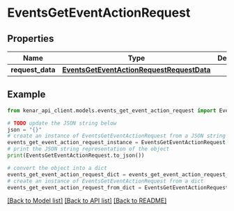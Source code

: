 # EventsGetEventActionRequest


## Properties

Name | Type | Description | Notes
------------ | ------------- | ------------- | -------------
**request_data** | [**EventsGetEventActionRequestRequestData**](EventsGetEventActionRequestRequestData.md) |  | [optional] 

## Example

```python
from kenar_api_client.models.events_get_event_action_request import EventsGetEventActionRequest

# TODO update the JSON string below
json = "{}"
# create an instance of EventsGetEventActionRequest from a JSON string
events_get_event_action_request_instance = EventsGetEventActionRequest.from_json(json)
# print the JSON string representation of the object
print(EventsGetEventActionRequest.to_json())

# convert the object into a dict
events_get_event_action_request_dict = events_get_event_action_request_instance.to_dict()
# create an instance of EventsGetEventActionRequest from a dict
events_get_event_action_request_from_dict = EventsGetEventActionRequest.from_dict(events_get_event_action_request_dict)
```
[[Back to Model list]](../README.md#documentation-for-models) [[Back to API list]](../README.md#documentation-for-api-endpoints) [[Back to README]](../README.md)


